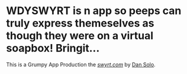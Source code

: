 # WDYSWYRT is n app so peeps can truly express themeselves as though they were on a virtual soapbox! Bringit...

This is a Grumpy App Production
the [*swyrt.com*](http://swyrt.com/)
by [Dan Solo](http://solocreative.com.au/).